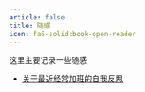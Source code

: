 ```yaml
---
article: false
title: 随感
icon: fa6-solid:book-open-reader
---
```


这里主要记录一些随感

- [关于最近经常加班的自我反思](./关于最近经常加班的自我反思.md)
